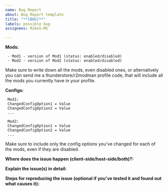 ```yaml
---
name: Bug Report
about: Bug Report template
title: "**[BUG]**"
labels: possible bug
assignees: MikeS-MS

---
```


**Mods:**
```
 - Mod1 - version of Mod1 (status: enabled/disabled)
 - Mod2 - version of Mod2 (status: enabled/disabled)
```
Make sure to write down all the mods, even disabled ones, or alternatively you can send me a thunderstore/r2modman profile code, that will include all the mods you currently have in your profile.

**Configs:**
```
 Mod1:
 ChangedConfigOption1 = Value
 ChangedConfigOption2 = Value
 ...
 
 Mod2:
 ChangedConfigOption1 = Value
 ChangedConfigOption2 = Value
 ...
```
Make sure to include only the config options you've changed for each of the mods, even if they are disabled. 

**Where does the issue happen (client-side/host-side/both)?:**


**Explain the issue(s) in detail:**


**Steps for reproducing the issue (optional if you've tested it and found out what causes it):**

